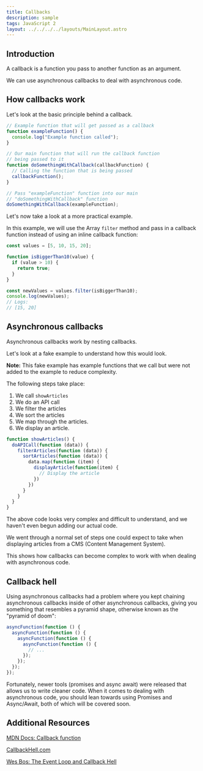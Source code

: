 ```yaml
---
title: Callbacks
description: sample
tags: JavaScript 2
layout: ../../../../layouts/MainLayout.astro
---
```


## Introduction

A callback is a function you pass to another function as an argument.

We can use asynchronous callbacks to deal with asynchronous code.

## How callbacks work

Let's look at the basic principle behind a callback.

```js
// Example function that will get passed as a callback
function exampleFunction() {
  console.log("Example function called");
}

// Our main function that will run the callback function
// being passed to it
function doSomethingWithCallback(callbackFunction) {
  // Calling the function that is being passed
  callbackFunction();
}

// Pass "exampleFunction" function into our main
// "doSomethingWithCallback" function
doSomethingWithCallback(exampleFunction);
```

Let's now take a look at a more practical example.

In this example, we will use the Array `filter` method and pass in a callback function instead of using an inline callback function:

```js
const values = [5, 10, 15, 20];

function isBiggerThan10(value) {
  if (value > 10) {
    return true;
  }
}

const newValues = values.filter(isBiggerThan10);
console.log(newValues);
// Logs:
// [15, 20]
```

## Asynchronous callbacks

Asynchronous callbacks work by nesting callbacks.

Let's look at a fake example to understand how this would look.

**Note:** This fake example has example functions that we call but were not added to the example to reduce complexity.

The following steps take place:

1. We call `showArticles`
2. We do an API call
3. We filter the articles
4. We sort the articles
5. We map through the articles.
6. We display an article.

```js
function showArticles() {
  doAPICall(function (data)) {
    filterArticles(function (data)) {
      sortArticles(function (data)) {
        data.map(function (item) {
          displayArticle(function(item) {
            // Display the article
          })
        })
      }
    }
  }
}
```

The above code looks very complex and difficult to understand, and we haven't even begun adding our actual code.

We went through a normal set of steps one could expect to take when displaying articles from a CMS (Content Management System).

This shows how callbacks can become complex to work with when dealing with asynchronous code.

## Callback hell

Using asynchronous callbacks had a problem where you kept chaining asynchronous callbacks inside of other asynchronous callbacks, giving you something that resembles a pyramid shape, otherwise known as the "pyramid of doom":

```js
asyncFunction(function () {
  asyncFunction(function () {
    asyncFunction(function () {
      asyncFunction(function () {
        // ...
      });
    });
  });
});
```

Fortunately, newer tools (promises and async await) were released that allows us to write cleaner code. When it comes to dealing with asynchronous code, you should lean towards using Promises and Async/Await, both of which will be covered soon.

## Additional Resources

[MDN Docs: Callback function](https://developer.mozilla.org/en-US/docs/Glossary/Callback_function)

[CallbackHell.com](http://callbackhell.com/)

[Wes Bos: The Event Loop and Callback Hell](https://wesbos.com/javascript/12-advanced-flow-control/66-the-event-loop-and-callback-hell)
